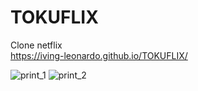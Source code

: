 # TOKUFLIX
 Clone netflix  
 https://iving-leonardo.github.io/TOKUFLIX/
 
![print_1](https://user-images.githubusercontent.com/86271864/142249080-cdd10eab-82a6-452e-8eea-26337710c2a2.png)
![print_2](https://user-images.githubusercontent.com/86271864/142249517-c3379e80-1792-4a5b-87b3-e3cc8781645b.png)
